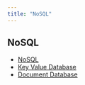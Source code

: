 ```yaml
---
title: "NoSQL"
---
```


## NoSQL

- [NoSQL](NoSQL/NoSQL.md)
- [Key Value Database](KeyValueDatabase/KeyValueDatabase.md)
- [Document Database](DocumentDatabase/DocumentDatabase.md)
